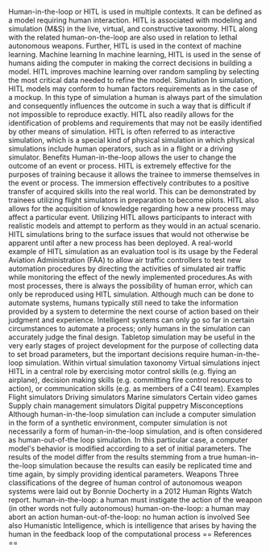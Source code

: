 Human-in-the-loop or HITL is used in multiple contexts. It can be
defined as a model requiring human interaction. HITL is associated with
modeling and simulation (M&S) in the live, virtual, and constructive
taxonomy. HITL along with the related human-on-the-loop are also used in
relation to lethal autonomous weapons. Further, HITL is used in the
context of machine learning. Machine learning In machine learning, HITL
is used in the sense of humans aiding the computer in making the correct
decisions in building a model. HITL improves machine learning over
random sampling by selecting the most critical data needed to refine the
model. Simulation In simulation, HITL models may conform to human
factors requirements as in the case of a mockup. In this type of
simulation a human is always part of the simulation and consequently
influences the outcome in such a way that is difficult if not impossible
to reproduce exactly. HITL also readily allows for the identification of
problems and requirements that may not be easily identified by other
means of simulation. HITL is often referred to as interactive
simulation, which is a special kind of physical simulation in which
physical simulations include human operators, such as in a flight or a
driving simulator. Benefits Human-in-the-loop allows the user to change
the outcome of an event or process. HITL is extremely effective for the
purposes of training because it allows the trainee to immerse themselves
in the event or process. The immersion effectively contributes to a
positive transfer of acquired skills into the real world. This can be
demonstrated by trainees utilizing flight simulators in preparation to
become pilots. HITL also allows for the acquisition of knowledge
regarding how a new process may affect a particular event. Utilizing
HITL allows participants to interact with realistic models and attempt
to perform as they would in an actual scenario. HITL simulations bring
to the surface issues that would not otherwise be apparent until after a
new process has been deployed. A real-world example of HITL simulation
as an evaluation tool is its usage by the Federal Aviation
Administration (FAA) to allow air traffic controllers to test new
automation procedures by directing the activities of simulated air
traffic while monitoring the effect of the newly implemented
procedures.As with most processes, there is always the possibility of
human error, which can only be reproduced using HITL simulation.
Although much can be done to automate systems, humans typically still
need to take the information provided by a system to determine the next
course of action based on their judgment and experience. Intelligent
systems can only go so far in certain circumstances to automate a
process; only humans in the simulation can accurately judge the final
design. Tabletop simulation may be useful in the very early stages of
project development for the purpose of collecting data to set broad
parameters, but the important decisions require human-in-the-loop
simulation. Within virtual simulation taxonomy Virtual simulations
inject HITL in a central role by exercising motor control skills (e.g.
flying an airplane), decision making skills (e.g. committing fire
control resources to action), or communication skills (e.g. as members
of a C4I team). Examples Flight simulators Driving simulators Marine
simulators Certain video games Supply chain management simulators
Digital puppetry Misconceptions Although human-in-the-loop simulation
can include a computer simulation in the form of a synthetic
environment, computer simulation is not necessarily a form of
human-in-the-loop simulation, and is often considered as
human-out-of-the loop simulation. In this particular case, a computer
model's behavior is modified according to a set of initial parameters.
The results of the model differ from the results stemming from a true
human-in-the-loop simulation because the results can easily be
replicated time and time again, by simply providing identical
parameters. Weapons Three classifications of the degree of human control
of autonomous weapon systems were laid out by Bonnie Docherty in a 2012
Human Rights Watch report. human-in-the-loop: a human must instigate the
action of the weapon (in other words not fully autonomous)
human-on-the-loop: a human may abort an action human-out-of-the-loop: no
human action is involved See also Humanistic Intelligence, which is
intelligence that arises by having the human in the feedback loop of the
computational process == References ==
